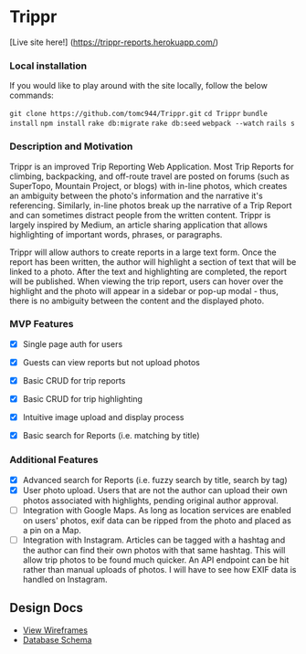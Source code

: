 # Trippr

[Live site here!] (https://trippr-reports.herokuapp.com/)

### Local installation

If you would like to play around with the site locally, follow the below commands:

`git clone https://github.com/tomc944/Trippr.git`
`cd Trippr`
`bundle install`
`npm install`
`rake db:migrate`
`rake db:seed`
`webpack --watch`
`rails s`

### Description and Motivation

Trippr is an improved Trip Reporting Web Application. Most Trip Reports for climbing, backpacking, and off-route travel are posted on forums (such as SuperTopo, Mountain Project, or blogs) with in-line photos, which creates an ambiguity between the photo's information and the narrative it's referencing. Similarly, in-line photos break up the narrative of a Trip Report and can sometimes distract people from the written content. Trippr is largely inspired by Medium, an article sharing application that allows highlighting of important words, phrases, or paragraphs.

Trippr will allow authors to create reports in a large text form. Once the report has been written, the author will highlight a section of text that will be linked to a photo. After the text and highlighting are completed, the report will be published. When viewing the trip report, users can hover over the highlight and the photo will appear in a sidebar or pop-up modal - thus, there is no ambiguity between the content and the displayed photo.


### MVP Features
- [x]  Single page auth for users
- [x]  Guests can view reports but not upload photos
- [x]  Basic CRUD for trip reports
- [x]  Basic CRUD for trip highlighting
- [x]  Intuitive image upload and display process
- [x]  Basic search for Reports (i.e. matching by title)


### Additional Features
- [x] Advanced search for Reports (i.e. fuzzy search by title, search by tag)
- [x] User photo upload. Users that are not the author can upload their own photos associated with highlights, pending original author approval.
- [ ] Integration with Google Maps. As long as location services are enabled on users' photos, exif data can be ripped from the photo and placed as a pin on a Map.
- [ ] Integration with Instagram. Articles can be tagged with a hashtag and the author can find their own photos with that same hashtag. This will allow trip photos to be found much quicker. An API endpoint can be hit rather than manual uploads of photos. I will have to see how EXIF data is handled on Instagram.

## Design Docs
* [View Wireframes][views]
* [Database Schema][db]

[views]: ./docs/views.md
[db]: ./docs/db.md
